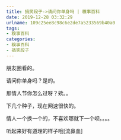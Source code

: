 ```yaml
---
title: 搞笑段子->请问你单身吗 | 糗事百科
date: 2019-12-28 03:32:29
urlname: 109c25ee8c98c6e2de7a5233569b40a0
tags: 
- 糗事百科
categories:
- 糗事百科
- 搞笑段子
---
```

朋友圈看的。

请问你单身吗？是的。

那情人节你怎么过呀？欸。。

下几个种子，现在网速很快的。

情人一个换一个的，不喜欢哪就下一个呗。。。。

听起来好有道理的样子哦[流鼻血]


